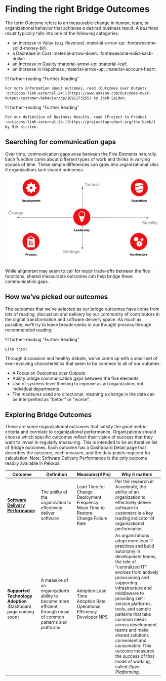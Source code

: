 # Finding the right Bridge Outcomes

The term _Outcome_ refers to an measurable change in human, team, or organizational behavior that achieves a desired business result. A _business result_ typically falls into one of the following categories:

* an Increase in Value (e.g. Revenue) :material-arrow-up: :fontawesome-solid-money-bill:
* a Decrease in Cost :material-arrow-down: :fontawesome-solid-sack-dollar:
* an Increase in Quality :material-arrow-up: :material-leaf:
* an Increase in Happiness :material-arrow-up: :material-account-heart:

!!! further-reading "Further Reading"

    For more information about outcomes, read [Outcomes over Outputs :octicons-link-external-24:](https://www.amazon.com/Outcomes-Over-Output-customer-behavior/dp/1091173265) by Josh Seiden.

!!! further-reading "Further Reading"
    
    For our definition of Business Results, read [Project to Product :octicons-link-external-24:](https://projecttoproduct.org/the-book/) by Mik Kirsten.

## Searching for communication gaps

Over time, communication gaps arise between the Five Elements naturally. Each function cares about different types of work and thinks in varying scopes of time. These simple differences can grow into organizational silos if organizations lack shared outcomes.

![Elements of IT](../img/MDT-Five-Elements_chart.png)

While alignment may seem to call for major trade-offs between the five functions, shared measurable outcomes can help bridge these communication gaps.

## How we’ve picked our outcomes

The outcomes that we've selected as our bridge outcomes have come from lots of reading, discussion and delivery by our community of contributors in the digital transformation and software delivery space. As much as possible, we'll try to leave breadcrumbs to our thought process through recommended reading.

!!! further-reading "Further Reading"

    Like this!

Through discussion and healthy debate, we've come up with a small set of ever-evolving characteristics that seem to be common to all of our outomes.

* A Focus on Outcomes over Outputs
* Ability bridge communication gaps between the five elements
* Use of systems-level thinking to improve as an organization, not individual departments
* The _measures_ used are directional, meaning a change in the data can be interpretted as "better" or "worse".

## Exploring Bridge Outcomes

These are some organizational outcomes that satisfy the good metric criteria and correlate to organizational performance. Organizations should choose which specific outcomes reflect their vision of success that they want to invest in regularly measuring. This is intended to be an iterative list of Bridge outcomes. Each outcome has a Dashboard Detail page that describes the outcome, each measure, and the data points required for calculation. Note: Software Delivery Performance is the only outcome readily available in Pelorus.

| Outcome 	| Definition 	| Measures(KPIs) 	| Why it matters |
|----------	| -----------	| ---------------	| -------------- |
| [**Software Delivery Performance**](outcomes/SoftwareDeliveryPerformance.md) | The ability of the organization to effectively deliver software | Lead Time for Change <br/>Deployment Frequency <br/> Mean Time to Restore <br/> Change Failure Rate | Per the research in Accelerate, the ability of an organization to effectively deliver software to customers is a key leading indicator of organizational performance. |
| **Supported Technology Adoption** (Dashboard page coming soon) | A measure of an organization’s ability to become more efficient through reuse of common patterns and platforms. | Adoption Lead Time <br/>Adoption Rate <br/>Operational Efficiency <br/>Developer NPS | As organizations adopt more lean IT practices and build autonomy in development teams, the role of "centralized IT" evolves from actively provisioning and supporting infrastructure and middleware to providing self-service platforms, tools, and sample patterns that take common needs across development teams and make shared solutions convenient and consumable. This outcome measures the success of that mode of working, called _Open Platforming_.
